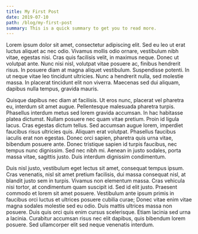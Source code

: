 ```yaml
---
title: My First Post
date: 2019-07-10
path: /blog/my-first-post
summary: This is a quick summary to get you to read more.
---
```


Lorem ipsum dolor sit amet, consectetur adipiscing elit. Sed eu leo ut erat luctus aliquet ac nec odio. Vivamus mollis odio ornare, vestibulum nibh vitae, egestas nisi. Cras quis facilisis velit, in maximus neque. Donec ut volutpat ante. Nunc nisi nisl, volutpat vitae posuere ac, finibus hendrerit risus. In posuere diam at magna aliquet vestibulum. Suspendisse potenti. In ut neque vitae leo tincidunt ultricies. Nunc a hendrerit nulla, sed molestie massa. In placerat tincidunt elit non viverra. Maecenas sed dui aliquam, dapibus nulla tempus, gravida mauris.

Quisque dapibus nec diam at facilisis. Ut eros nunc, placerat vel pharetra eu, interdum sit amet augue. Pellentesque malesuada pharetra turpis. Phasellus interdum metus sed lorem gravida accumsan. In hac habitasse platea dictumst. Nullam posuere nec quam vitae pretium. Proin id ligula lacus. Cras egestas dictum tellus. Sed accumsan augue lorem, imperdiet faucibus risus ultricies quis. Aliquam erat volutpat. Phasellus faucibus iaculis erat non egestas. Donec orci sapien, pharetra quis urna vitae, bibendum posuere ante. Donec tristique sapien id turpis faucibus, nec tempus nunc dignissim. Sed nec nibh mi. Aenean in justo sodales, porta massa vitae, sagittis justo. Duis interdum dignissim condimentum.

Duis nisl justo, vestibulum eget lectus sit amet, consequat tempus ipsum. Cras venenatis, nisl sit amet pretium facilisis, dui massa consequat nisl, at blandit justo sem in turpis. Vivamus non elementum massa. Cras vehicula nisi tortor, at condimentum quam suscipit id. Sed id elit justo. Praesent commodo et lorem sit amet posuere. Vestibulum ante ipsum primis in faucibus orci luctus et ultrices posuere cubilia curae; Donec vitae enim vitae magna sodales molestie sed eu odio. Duis mattis ultrices massa non posuere. Duis quis orci quis enim cursus scelerisque. Etiam lacinia sed urna a lacinia. Curabitur accumsan risus nec elit dapibus, quis bibendum lorem posuere. Sed ullamcorper elit sed neque venenatis interdum.
